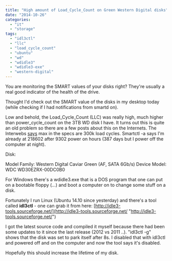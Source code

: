 ```yaml
---
title: "High amount of Load_Cycle_Count on Green Western Digital disks"
date: "2014-10-26"
categories: 
  - "it"
  - "storage"
tags: 
  - "idl3ctl"
  - "llc"
  - "load_cycle_count"
  - "ubuntu"
  - "wd"
  - "wdidle3"
  - "wdidle3-exe"
  - "western-digital"
---
```


You are monitoring the SMART values of your disks right? They're usually a real good indicator of the health of the drive.

Thought I'd check out the SMART value of the disks in my desktop today (while checking if I had notifications from smartd on).

Low and behold, the Load\_Cycle\_Count (LLC) was really high, much higher than power\_cycle\_count on the 3TB WD disk I have. It turns out this is quite an old problem so there are a few posts about this on the Internets. The Interwebs [says](http://www.storagereview.com/how_to_stop_excessive_load_cycles_on_the_western_digital_2tb_caviar_green_wd20ears_with_wdidle3%20 "http://www.storagereview.com/how_to_stop_excessive_load_cycles_on_the_western_digital_2tb_caviar_green_wd20ears_with_wdidle3 ") max in the specs are 300k load cycles. Smartctl -a says I'm already at 218602 after 9302 power on hours (387 days but I power off the computer at night).

Disk:

Model Family:     Western Digital Caviar Green (AF, SATA 6Gb/s)
Device Model:     WDC WD30EZRX-00DC0B0

For Windows there's a wdidle3.exe that is a DOS program that one can put on a bootable floppy (...) and boot a computer on to change some stuff on a disk.

Fortunately I run Linux (Ubuntu 14.10 since yesterday) and there's a tool called **idl3ctl** - one can grab it from here: [http://idle3-tools.sourceforge.net/](http://idle3-tools.sourceforge.net/ "http://idle3-tools.sourceforge.net/")

I got the latest source code and compiled it myself because there had been some updates to it since the last release (2012 vs 2011 ..). "idl3ctl -g" shows that the disk was set to park itself after 8s. I disabled that with idl3ctl and powered off and on the computer and now the tool says it's disabled.

Hopefully this should increase the lifetime of my disk.
